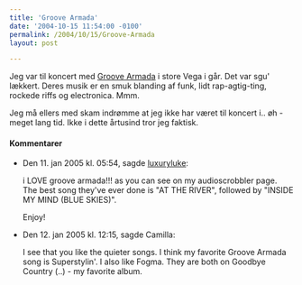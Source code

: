 ```yaml
---
title: 'Groove Armada'
date: '2004-10-15 11:54:00 -0100'
permalink: /2004/10/15/Groove-Armada
layout: post

---
```

Jeg var til koncert med [Groove Armada](http://www.groovearmada.com/) i store Vega i går. Det var sgu' lækkert. Deres musik er en smuk blanding af funk, lidt rap-agtig-ting, rockede riffs og electronica. Mmm.

Jeg må ellers med skam indrømme at jeg ikke har været til koncert i.. øh - meget lang tid. Ikke i dette årtusind tror jeg faktisk.
<div class="vintage-comments">
<h4>Kommentarer </h4>
<ul class="vintage-comments-list"><li>
<p class="comment-meta">Den <time pubdate datetime="2005-01-11T17:54:43+01:00">11. jan 2005 kl.  05:54</time>, sagde <a href="www.butterlabel.com">luxuryluke</a>:</p>
<p>i LOVE groove armada!!! as you can see on my audioscrobbler page. The best song they've ever done is "AT THE RIVER", followed by "INSIDE MY MIND (BLUE SKIES)".</p>
<p>Enjoy!</p>
</li>

<li>
<p class="comment-meta">Den <time pubdate datetime="2005-01-12T12:15:17+01:00">12. jan 2005 kl.  12:15</time>, sagde Camilla:</p>
<p>I see that you like the quieter songs. I think my favorite Groove Armada song is Superstylin'. I also like Fogma. They are both on Goodbye Country (..) - my favorite album.</p>
</li>
</ul>
</div>
